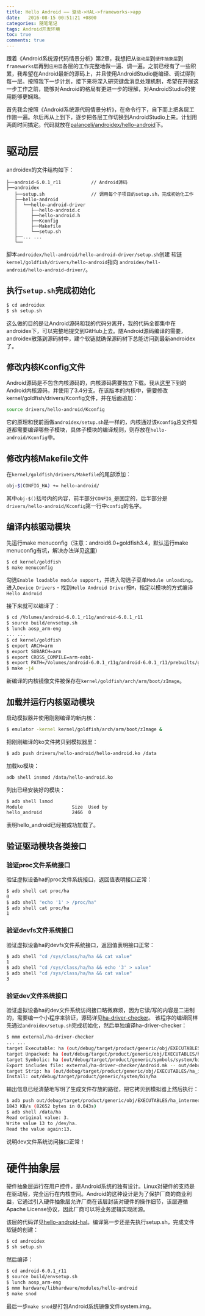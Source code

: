 ```yaml
---
title: Hello Android —— 驱动->HAL->frameworks->app
date:   2016-08-15 00:51:21 +0800
categories: 随笔笔记
tags: Android开发环境
toc: true
comments: true
---
```

跟着《Android系统源代码情景分析》第2章，我想把从`驱动层`到`硬件抽象层`到`frameworks层`再到`应用层`各层的工作完整地做一遍、调一遍。之前已经有了一些积累，我希望在Android最新的源码上，并且使用AndroidStudio能编译、调试得到每一层。按照我下一步计划，接下来将深入研究键盘消息处理机制，希望在开展这一步工作之前，能够对Android的格局有更进一步的理解，对AndroidStudio的使用能够更娴熟。

首先我会按照《Android系统源代码情景分析》，在命令行下，自下而上把各层工作跑一遍。尔后再从上到下，逐步把各层工作切换到AndroidStudio上来。计划用两周时间搞定。代码就放在[palanceli/androidex/hello-android](https://github.com/palanceli/androidex/tree/master/hello-android)下。
<!-- more -->
# 驱动层
androidex的文件结构如下：
```
├──android-6.0.1_r11           // Android源码
├──androidex
   ├──setup.sh                 // 调用每个子项目的setup.sh，完成初始化工作
   ├──hello-android
   │  └──hello-android-driver
   │     ├──hello-android.c
   │     ├──hello-android.h
   │     ├──Kconfig
   │     ├──Makefile
   │     └──setup.sh           
   ├──... ...
   └──
```
脚本`androidex/hell-android/hello-android-driver/setup.sh`创建
软链`kernel/goldfish/drivers/hello-android`指向
`androidex/hell-android/hello-android-driver/`。
## 执行`setup.sh`完成初始化

``` bash
$ cd androidex
$ sh setup.sh
```
这么做的目的是让Android源码和我的代码分离开，我的代码全都集中在androidex下，可以完整地提交到GitHub上去。随Android源码编译的需要，androidex散落到源码树中，建个软链就确保源码树下总能访问到最新androidex了。

## 修改内核Kconfig文件
Android源码是不包含内核源码的，内核源码需要独立下载。我从[这里](https://android.googlesource.com/kernel/goldfish.git)下到的Android内核源码，并使用了3.4分支。在该版本的内核中，需要修改kernel/goldfish/drivers/Kconfig文件，并在后面追加：
``` bash
source drivers/hello-android/Kconfig
```
它的原理和我前面做`androidex/setup.sh`是一样的，内核通过该`Kconfig`总文件知道都需要编译哪些子模块，具体子模块的编译规则，则存放在`hello-android/Kconfig`中。

## 修改内核Makefile文件
在`kernel/goldfish/drivers/Makefile`的尾部添加：
``` bash
obj-$(CONFIG_HA) += hello-android/
```
其中`obj-$()`括号内的内容，前半部分`CONFIG_`是固定的，后半部分是`drivers/hello-android/Kconfig`第一行中`config`的名字。

## 编译内核驱动模块
先运行make menuconfig（注意：android6.0+goldfish3.4，默认运行make menuconfig有坑，解决办法详见[这里](http://www.cnblogs.com/palance/p/5187103.html)）
``` bash
$ cd kernel/goldfish
$ make menuconfig
```
勾选`Enable loadable module support`，并进入勾选子菜单`Module unloading`。
进入`Device Drivers` - 找到`Hello Android Driver`按`M`，指定以模块的方式编译`Hello Android`

接下来就可以编译了：
``` bash
$ cd /Volumes/android-6.0.1_r11g/android-6.0.1_r11
$ source build/envsetup.sh
$ lunch aosp_arm-eng
... ...
$ cd kernel/goldfish
$ export ARCH=arm
$ export SUBARCH=arm
$ export CROSS_COMPILE=arm-eabi-
$ export PATH=/Volumes/android-6.0.1_r11g/android-6.0.1_r11/prebuilts/gcc/darwin-x86/arm/arm-eabi-4.8/bin:$PATH
$ make -j4
```
新编译的内核镜像文件被保存在`kernel/goldfish/arch/arm/boot/zImage`。

## 加载并运行内核驱动模块
启动模拟器并使用刚刚编译的新内核：
``` bash
$ emulator -kernel kernel/goldfish/arch/arm/boot/zImage &
```


把刚刚编译的ko文件拷贝到模拟器里：
``` bash
$ adb push drivers/hello-android/hello-android.ko /data
```

加载ko模块：
``` bash
adb shell insmod /data/hello-android.ko
```

列出已经安装好的模块：
``` bash
$ adb shell lsmod
Module                  Size  Used by
hello_android           2466  0
```
表明hello_android已经被成功加载了。

## 验证驱动模块各类接口
### 验证proc文件系统接口
验证虚拟设备ha的proc文件系统接口，返回值表明接口正常：
``` bash
$ adb shell cat proc/ha
0
$ adb shell "echo '1' > /proc/ha"
$ adb shell cat proc/ha
1
```
### 验证devfs文件系统接口
验证虚拟设备ha的devfs文件系统接口，返回值表明接口正常：
``` bash
$ adb shell "cd /sys/class/ha/ha && cat value"
1
$ adb shell "cd /sys/class/ha/ha && echo '3' > value"
$ adb shell "cd /sys/class/ha/ha && cat value"
3
```
### 验证dev文件系统接口
验证虚拟设备ha的dev文件系统访问接口略微麻烦，因为它读/写的内容是二进制的，需要编一个小程序来验证，源码详见[ha-driver-checker](https://github.com/palanceli/androidex/tree/master/hello-android/ha-driver-checker)。
该程序的编译同样先通过`androidex/setup.sh`完成初始化，然后单独编译ha-driver-checker：
``` bash
$ mmm external/ha-driver-checker
... ...
target Executable: ha (out/debug/target/product/generic/obj/EXECUTABLES/ha_intermediates/LINKED/ha)
target Unpacked: ha (out/debug/target/product/generic/obj/EXECUTABLES/ha_intermediates/PACKED/ha)
target Symbolic: ha (out/debug/target/product/generic/symbols/system/bin/ha)
Export includes file: external/ha-driver-checker/Android.mk -- out/debug/target/product/generic/obj/EXECUTABLES/ha_intermediates/export_includes
target Strip: ha (out/debug/target/product/generic/obj/EXECUTABLES/ha_intermediates/ha)
Install: out/debug/target/product/generic/system/bin/ha
```
输出信息已经清楚地写明了生成文件存放的路径，把它拷贝到模拟器上然后执行：
``` bash
$ adb push out/debug/target/product/generic/obj/EXECUTABLES/ha_intermediates/LINKED/ha /data
1843 KB/s (82652 bytes in 0.043s)
$ adb shell /data/ha
Read original value: 3.
Write value 13 to /dev/ha.
Read the value again:13.
```
说明dev文件系统访问接口正常！

# 硬件抽象层
硬件抽象层运行在用户控件，是Android系统的独有设计。Linux对硬件的支持是在驱动层，完全运行在内核空间。Android的这种设计是为了保护厂商的商业利益，它通过引入硬件抽象层允许厂商在该层封装对硬件的操作细节，该层遵循Apache License协议，因此厂商可以将业务逻辑实现闭源。

该层的代码详见[hello-android-hal](https://github.com/palanceli/androidex/tree/master/hello-android/hello-android-hal)。编译第一步还是先执行setup.sh，完成文件软链的创建：
``` bash
$ cd androidex
$ sh setup.sh
```
然后编译：
``` bash
$ cd android-6.0.1_r11
$ source build/envsetup.sh
$ lunch aosp_arm-eng
$ mmm hardware/libhardware/modules/hello-android
$ make snod
```
最后一步`make snod`是打包Android系统镜像文件system.img。

